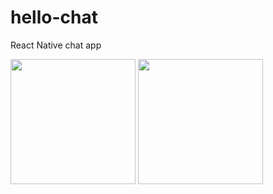 # hello-chat
React Native chat app


 
  <image src="https://i.imgur.com/DTCC3BL.png" width='200'>
 
 <image src="https://i.imgur.com/GzDdyAY.png" width='200'>




